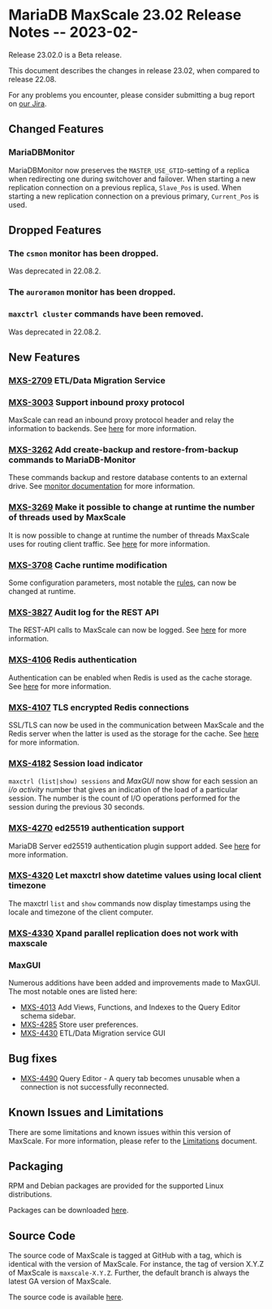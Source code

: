 # MariaDB MaxScale 23.02 Release Notes -- 2023-02-

Release 23.02.0 is a Beta release.

This document describes the changes in release 23.02, when compared to
release 22.08.

For any problems you encounter, please consider submitting a bug
report on [our Jira](https://jira.mariadb.org/projects/MXS).

## Changed Features

### MariaDBMonitor

MariaDBMonitor now preserves the `MASTER_USE_GTID`-setting of a replica when
redirecting one during switchover and failover. When starting a new
replication connection on a previous replica, `Slave_Pos` is used. When starting
a new replication connection on a previous primary, `Current_Pos` is used.

## Dropped Features

### The `csmon` monitor has been dropped.

Was deprecated in 22.08.2.

### The `auroramon` monitor has been dropped.

### `maxctrl cluster` commands have been removed.

Was deprecated in 22.08.2.

## New Features

### [MXS-2709](https://jira.mariadb.org/browse/MXS-2709) ETL/Data Migration Service

### [MXS-3003](https://jira.mariadb.org/browse/MXS-3003) Support inbound proxy protocol

MaxScale can read an inbound proxy protocol header and relay the information to
backends. See [here](../Getting-Started/Configuration-Guide.md#proxy_protocol_networks)
for more information.

### [MXS-3262](https://jira.mariadb.org/browse/MXS-3262) Add create-backup and restore-from-backup commands to MariaDB-Monitor

These commands backup and restore database contents to an external drive. See
[monitor documentation](../Monitors/MariaDB-Monitor.md#backup-operations) for
more information.

### [MXS-3269](https://jira.mariadb.org/browse/MXS-3260) Make it possible to change at runtime the number of threads used by MaxScale

It is now possible to change at runtime the number of threads MaxScale
uses for routing client traffic. See
[here](../Getting-Started/Configuration-Guide.md#threads-1)
for more information.

### [MXS-3708](https://jira.mariadb.org/browse/MXS-3708) Cache runtime modification

Some configuration parameters, most notable the
[rules](../Filters/Cache.md#rules),
can now be changed at runtime.

### [MXS-3827](https://jira.mariadb.org/browse/MXS-3827) Audit log for the REST API

The REST-API calls to MaxScale can now be logged. See
[here](../Getting-Started/Configuration-Guide.md#administration-audit-file)
for more information.

### [MXS-4106](https://jira.mariadb.org/browse/MXS-4106) Redis authentication

Authentication can be enabled when Redis is used as the cache storage. See
[here](../Filters/Cache.md#storage_redis) for more information.

### [MXS-4107](https://jira.mariadb.org/browse/MXS-4107) TLS encrypted Redis connections

SSL/TLS can now be used in the communication between MaxScale and
the Redis server when the latter is used as the storage for the
cache. See
[here](../Filters/Cache.md#storage_redis) for more information.

### [MXS-4182](https://jira.mariadb.org/browse/MXS-4182) Session load indicator

`maxctrl (list|show) sessions` and _MaxGUI_ now show for each session an
_i/o activity_ number that gives an indication of the load of a particular
session. The number is the count of I/O operations performed for the session
during the previous 30 seconds.

### [MXS-4270](https://jira.mariadb.org/browse/MXS-4270) ed25519 authentication support

MariaDB Server ed25519 authentication plugin support added. See
[here](../Authenticators/Ed25519-Authenticator.md) for more information.

### [MXS-4320](https://jira.mariadb.org/browse/MXS-4320) Let maxctrl show datetime values using local client timezone

The maxctrl `list` and `show` commands now display timestamps using the
locale and timezone of the client computer.

### [MXS-4330](https://jira.mariadb.org/browse/MXS-4330) Xpand parallel replication does not work with maxscale


### MaxGUI

Numerous additions have been added and improvements made to MaxGUI.
The most notable ones are listed here:

* [MXS-4013](https://jira.mariadb.org/browse/MXS-4013) Add Views, Functions, and Indexes to the Query Editor schema sidebar.
* [MXS-4285](https://jira.mariadb.org/browse/MXS-4285) Store user preferences.
* [MXS-4430](https://jira.mariadb.org/browse/MXS-4430) ETL/Data Migration service GUI

## Bug fixes
* [MXS-4490](https://jira.mariadb.org/browse/MXS-4490) Query Editor - A query tab becomes unusable when a connection is not successfully reconnected.

## Known Issues and Limitations

There are some limitations and known issues within this version of MaxScale.
For more information, please refer to the [Limitations](../About/Limitations.md) document.

## Packaging

RPM and Debian packages are provided for the supported Linux distributions.

Packages can be downloaded [here](https://mariadb.com/downloads/#mariadb_platform-mariadb_maxscale).

## Source Code

The source code of MaxScale is tagged at GitHub with a tag, which is identical
with the version of MaxScale. For instance, the tag of version X.Y.Z of MaxScale
is `maxscale-X.Y.Z`. Further, the default branch is always the latest GA version
of MaxScale.

The source code is available [here](https://github.com/mariadb-corporation/MaxScale).
